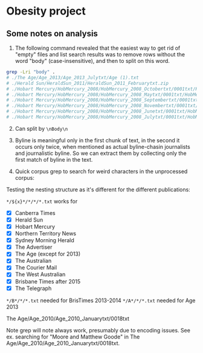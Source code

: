 # Obesity project





## Some notes on analysis

1. The following command revealed that the easiest way to get rid of "empty" files and list search results was to remove rows without the word "body" (case-insensitive), and then to split on this word.

```sh
grep -Lri "body" .
# ./The Age/Age_2013/Age_2013_Julytxt/Age (1).txt
# ./Herald Sun/HeraldSun_2011/HeraldSun_2011_Februarytxt.zip
# ./Hobart Mercury/HobMercury_2008/HobMercury_2008_Octobertxt/0001txt/HobMercury (1).txt
# ./Hobart Mercury/HobMercury_2008/HobMercury_2008_Maytxt/0001txt/HobMercury (1).txt
# ./Hobart Mercury/HobMercury_2008/HobMercury_2008_Septembertxt/0001txt/HobMercury (1).txt
# ./Hobart Mercury/HobMercury_2008/HobMercury_2008_Novembertxt/0001txt/HobMercury (1).txt
# ./Hobart Mercury/HobMercury_2008/HobMercury_2008_Junetxt/0001txt/HobMercury (1).txt
# ./Hobart Mercury/HobMercury_2008/HobMercury_2008_Julytxt/0001txt/HobMercury (1).txt
```

2. Can split by `\nBody\n`

3. Byline is meaningful only in the first chunk of text, in the second it occurs only twice, when mentioned as actual byline-chasin journalists and journalistic byline. So we can extract them by collecting only the first match of byline in the text.

3. Quick corpus grep to search for weird characters in the unprocessed corpus:

Testing the nesting structure as it's different for the different publications:

`*/${x}*/*/*/*.txt` works for


- [x] Canberra Times
- [x] Herald Sun
- [x] Hobart Mercury
- [x] Northern Territory News
- [x] Sydney Morning Herald
- [x] The Advertiser
- [x] The Age (except for 2013)
- [x] The Australian
- [x] The Courier Mail
- [x] The West Australian
- [x] Brisbane Times after 2015
- [x] The Telegraph

`*/B*/*/*.txt` needed for BrisTimes 2013-2014 
`*/A*/*/*.txt` needed for Age 2013

The Age/Age_2010/Age_2010_Januarytxt/0018txt

Note grep will note always work, presumably due to encoding issues. See ex. searching for "Moore and Matthew Goode" in The Age/Age_2010/Age_2010_Januarytxt/0018txt.

